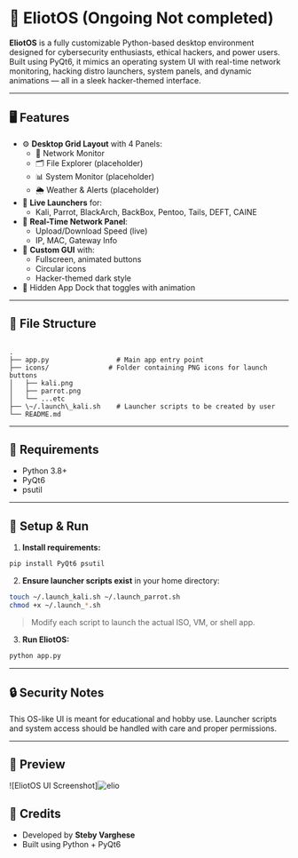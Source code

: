 # 🧪 EliotOS (Ongoing Not completed)

**EliotOS** is a fully customizable Python-based desktop environment designed for cybersecurity enthusiasts, ethical hackers, and power users. Built using PyQt6, it mimics an operating system UI with real-time network monitoring, hacking distro launchers, system panels, and dynamic animations — all in a sleek hacker-themed interface.

---

## 🖥️ Features

- ⚙️ **Desktop Grid Layout** with 4 Panels:
  - 📡 Network Monitor
  - 🗂️ File Explorer (placeholder)
  - 📊 System Monitor (placeholder)
  - 🌦️ Weather & Alerts (placeholder)
- 🚀 **Live Launchers** for:
  - Kali, Parrot, BlackArch, BackBox, Pentoo, Tails, DEFT, CAINE
- 🧪 **Real-Time Network Panel**:
  - Upload/Download Speed (live)
  - IP, MAC, Gateway Info
- 🎨 **Custom GUI** with:
  - Fullscreen, animated buttons
  - Circular icons
  - Hacker-themed dark style
- 🧲 Hidden App Dock that toggles with animation

---

## 📂 File Structure

```

.
├── app.py                 # Main app entry point
├── icons/               # Folder containing PNG icons for launch buttons
│   ├── kali.png
│   ├── parrot.png
│   └── ...etc
├── \~/.launch\_kali.sh    # Launcher scripts to be created by user
└── README.md

````

---

## 🧰 Requirements

- Python 3.8+
- PyQt6
- psutil

---

## 🔧 Setup & Run

1. **Install requirements:**

```bash
pip install PyQt6 psutil
````

2. **Ensure launcher scripts exist** in your home directory:

```bash
touch ~/.launch_kali.sh ~/.launch_parrot.sh
chmod +x ~/.launch_*.sh
```

> Modify each script to launch the actual ISO, VM, or shell app.

3. **Run EliotOS:**

```bash
python app.py
```

---

## 🔒 Security Notes

This OS-like UI is meant for educational and hobby use. Launcher scripts and system access should be handled with care and proper permissions.

---

## 📸 Preview

![EliotOS UI Screenshot]![elio](https://github.com/user-attachments/assets/0ea7de85-c362-491d-a60e-8d5c40d64cbb)


## 🙌 Credits

* Developed by **Steby Varghese**
* Built using Python + PyQt6

```
